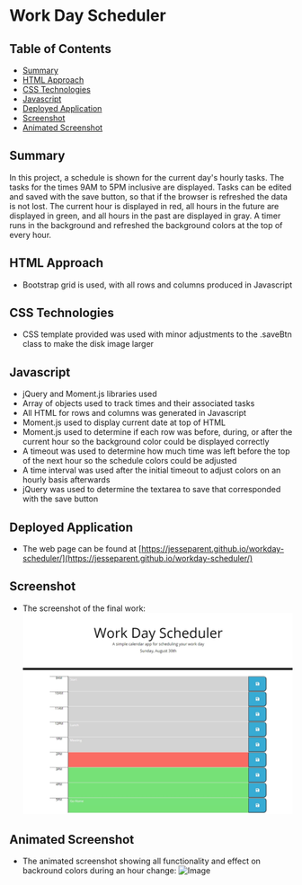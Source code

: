 # Work Day Scheduler
## Table of Contents
- [Summary](#summary)
- [HTML Approach](#html-approach)
- [CSS Technologies](#css-technologies)
- [Javascript](#javascript)
- [Deployed Application](#deployed-application)
- [Screenshot](#screenshot)
- [Animated Screenshot](#animated-screenshot)

## Summary
In this project, a schedule is shown for the current day's hourly tasks. The tasks for the times 9AM to 5PM inclusive are displayed. Tasks can be edited and saved with the save button, so that if the browser is refreshed the data is not lost. The current hour is displayed in red, all hours in the future are displayed in green, and all hours in the past are displayed in gray. A timer runs in the background and refreshed the background colors at the top of every hour.

## HTML Approach
- Bootstrap grid is used, with all rows and columns produced in Javascript 

## CSS Technologies
- CSS template provided was used with minor adjustments to the .saveBtn class to make the disk image larger

## Javascript
- jQuery and Moment.js libraries used
- Array of objects used to track times and their associated tasks
- All HTML for rows and columns was generated in Javascript
- Moment.js used to display current date at top of HTML
- Moment.js used to determine if each row was before, during, or after the current hour so the background color could be displayed correctly
- A timeout was used to determine how much time was left before the top of the next hour so the schedule colors could be adjusted
- A time interval was used after the initial timeout to adjust colors on an hourly basis afterwards
- jQuery was used to determine the textarea to save that corresponded with the save button

## Deployed Application
- The web page can be found at [https://jesseparent.github.io/workday-scheduler/](https://jesseparent.github.io/workday-scheduler/)

## Screenshot
- The screenshot of the final work: 
![Image](./screenshot.jpg)

## Animated Screenshot
- The animated screenshot showing all functionality and effect on backround colors during an hour change: 
![Image](./animatedScreenshot.gif)